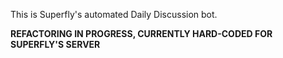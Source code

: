 This is Superfly's automated Daily Discussion bot.

**REFACTORING IN PROGRESS, CURRENTLY HARD-CODED FOR SUPERFLY'S SERVER**
